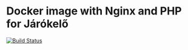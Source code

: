 # Docker image with Nginx and PHP for Járókelő

[![Build Status](https://travis-ci.com/jarokelo/docker-php-nginx.svg?branch=master)](https://travis-ci.com/jarokelo/docker-php-nginx)
